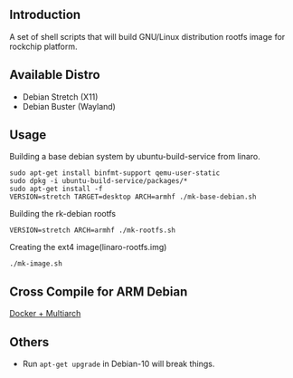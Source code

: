 ## Introduction
A set of shell scripts that will build GNU/Linux distribution rootfs image
for rockchip platform.

## Available Distro
* Debian Stretch (X11)
* Debian Buster (Wayland)

## Usage
Building a base debian system by ubuntu-build-service from linaro.
	
	sudo apt-get install binfmt-support qemu-user-static
	sudo dpkg -i ubuntu-build-service/packages/*
	sudo apt-get install -f
	VERSION=stretch TARGET=desktop ARCH=armhf ./mk-base-debian.sh

Building the rk-debian rootfs

	VERSION=stretch ARCH=armhf ./mk-rootfs.sh

Creating the ext4 image(linaro-rootfs.img)

	./mk-image.sh

## Cross Compile for ARM Debian

[Docker + Multiarch](http://opensource.rock-chips.com/wiki_Cross_Compile#Docker)

## Others
* Run `apt-get upgrade` in Debian-10 will break things.
